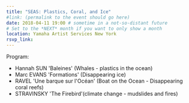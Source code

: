```yaml
---
title: "SEAS: Plastics, Coral, and Ice"
#link: (permalink to the event should go here)
date: 2018-04-11 19:00 # sometime in a not-so-distant future
# Set to the *NEXT* month if you want to only show a month
location: Yamaha Artist Services New York
rsvp_link:
---
```




Program:

- Hannah SUN 'Baleines' (Whales - plastics in the ocean)
- Marc EVANS 'Formations' (Disappearing ice)
- RAVEL 'Une barque sur l'Océan' (Boat on the Ocean - Disappearing coral reefs)
- STRAVINSKY 'The Firebird'(climate change - mudslides and fires)
